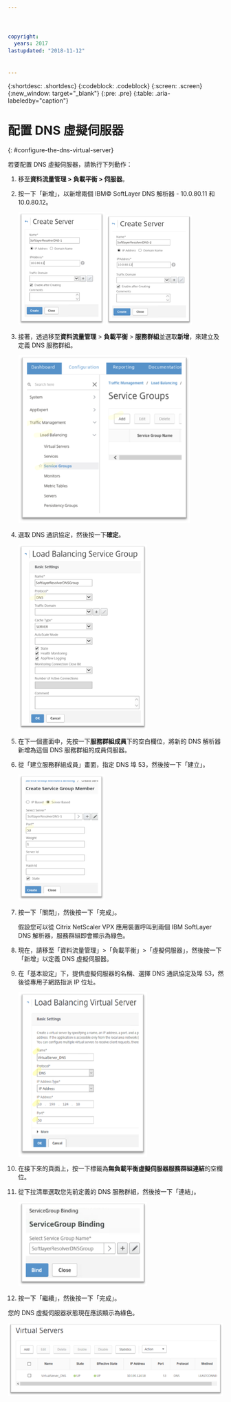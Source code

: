 ```yaml
---



copyright:
  years: 2017
lastupdated: "2018-11-12"


---
```


{:shortdesc: .shortdesc}
{:codeblock: .codeblock}
{:screen: .screen}
{:new_window: target="_blank"}
{:pre: .pre}
{:table: .aria-labeledby="caption"}

# 配置 DNS 虛擬伺服器
{: #configure-the-dns-virtual-server}

若要配置 DNS 虛擬伺服器，請執行下列動作：

1. 移至**資料流量管理 > 負載平衡 > 伺服器**。 
2. 按一下「新增」，以新增兩個 IBM© SoftLayer DNS 解析器 - 10.0.80.11 和 10.0.80.12。 

	<img src="images/fp5.png" alt="圖片" style="width: 200px;"/> <img src="images/fp5b.png" alt="圖片" style="width: 200px;"/>

3. 接著，透過移至**資料流量管理** > **負載平衡** > **服務群組**並選取**新增**，來建立及定義 DNS 服務群組。 

	<img src="images/fp6.png" alt="圖片" style="width: 400px;"/> 

4. 選取 DNS 通訊協定，然後按一下**確定**。

	<img src="images/fp7.png" alt="圖片" style="width: 300px;"/> 
	
5. 在下一個畫面中，先按一下**服務群組成員**下的空白欄位，將新的 DNS 解析器新增為這個 DNS 服務群組的成員伺服器。 

6. 從「建立服務群組成員」畫面，指定 DNS 埠 53，然後按一下「建立」。 

	<img src="images/fp8.png" alt="圖片" style="width: 200px;"/> 
	
7. 按一下「關閉」，然後按一下「完成」。 

	假設您可以從 Citrix NetScaler VPX 應用裝置呼叫到兩個 IBM SoftLayer DNS 解析器，服務群組即會顯示為綠色。 

8. 現在，請移至「資料流量管理」>「負載平衡」>「虛擬伺服器」，然後按一下「新增」以定義 DNS 虛擬伺服器。
9. 在「基本設定」下，提供虛擬伺服器的名稱、選擇 DNS 通訊協定及埠 53，然後從專用子網路指派 IP 位址。 

	<img src="images/fp9.png" alt="圖片" style="width: 300px;"/> 
	
10. 在接下來的頁面上，按一下標籤為**無負載平衡虛擬伺服器服務群組連結**的空欄位。
11. 從下拉清單選取您先前定義的 DNS 服務群組，然後按一下「連結」。  

	<img src="images/fp10.png" alt="圖片" style="width: 300px;"/> 
	
12. 按一下「繼續」，然後按一下「完成」。 

您的 DNS 虛擬伺服器狀態現在應該顯示為綠色。 

<img src="images/fp11.png" alt="圖片" style="width: 500px;"/> 
